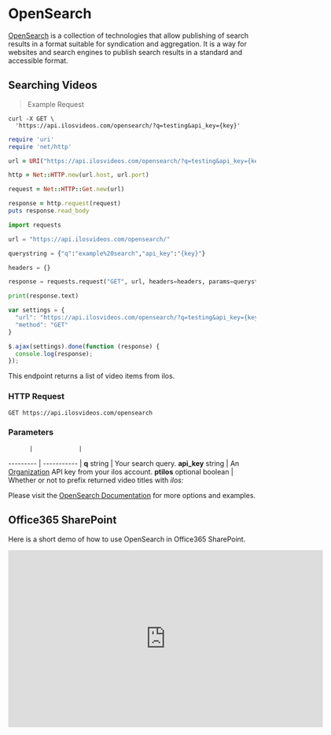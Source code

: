 # OpenSearch

[OpenSearch](http://www.opensearch.org/Home) is a collection of technologies that allow publishing of search results in a format suitable for syndication and aggregation. It is a way for websites and search engines to publish search results in a standard and accessible format.

## Searching Videos

> Example Request

```shell
curl -X GET \
  'https://api.ilosvideos.com/opensearch/?q=testing&api_key={key}'
```

```ruby
require 'uri'
require 'net/http'

url = URI("https://api.ilosvideos.com/opensearch/?q=testing&api_key={key}")

http = Net::HTTP.new(url.host, url.port)

request = Net::HTTP::Get.new(url)

response = http.request(request)
puts response.read_body
```

```python
import requests

url = "https://api.ilosvideos.com/opensearch/"

querystring = {"q":"example%20search","api_key":"{key}"}

headers = {}

response = requests.request("GET", url, headers=headers, params=querystring)

print(response.text)
```

```javascript
var settings = {
  "url": "https://api.ilosvideos.com/opensearch/?q=testing&api_key={key}",
  "method": "GET"
}

$.ajax(settings).done(function (response) {
  console.log(response);
});
```

This endpoint returns a list of video items from ilos.

### HTTP Request

`GET https://api.ilosvideos.com/opensearch`

### Parameters

          |             |
--------- | ----------- |
**q** string | Your search query.
**api_key** string | An [Organization](#api-key-types) API key from your ilos account.
**ptilos** optional boolean | Whether or not to prefix returned video titles with *ilos:*

Please visit the [OpenSearch Documentation](http://www.opensearch.org/Home) for more options and examples.

## Office365 SharePoint

Here is a short demo of how to use OpenSearch in Office365 SharePoint.

<iframe title="Sharepoint OpenSearch ilos" width="640" height="360" allowTransparency="true" mozallowfullscreen webkitallowfullscreen allowfullscreen style="background-color:transparent;" frameBorder="0" src="https://app.ilosvideos.com/embed/kqxqAfbhDtlp"></iframe>
